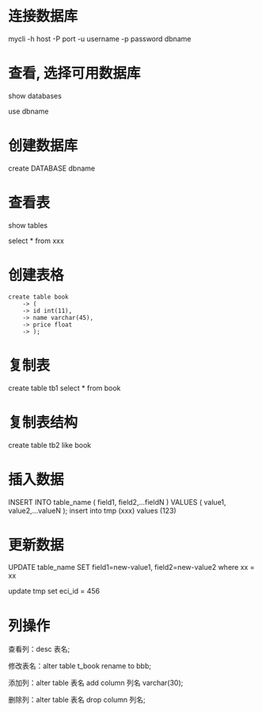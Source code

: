 # 连接数据库
mycli -h host -P port -u username -p password dbname

# 查看, 选择可用数据库
show databases

use dbname

# 创建数据库
create DATABASE dbname

# 查看表

show tables

select *  from  xxx

# 创建表格

```
create table book
    -> (
    -> id int(11),
    -> name varchar(45),
    -> price float
    -> );
```

# 复制表
create table tb1 select * from book

# 复制表结构
create table tb2 like book

# 插入数据
INSERT INTO table_name ( field1, field2,...fieldN )
                       VALUES
                       ( value1, value2,...valueN );
insert into tmp (xxx) values (123)

# 更新数据
UPDATE table_name SET field1=new-value1, field2=new-value2 where xx = xx

update tmp set eci_id = 456

# 列操作
查看列：desc 表名;

修改表名：alter table t_book rename to bbb;

添加列：alter table 表名 add column 列名 varchar(30);

删除列：alter table 表名 drop column 列名;
